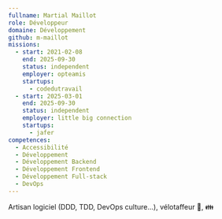 ```yaml
---
fullname: Martial Maillot
role: Développeur
domaine: Développement
github: m-maillot
missions:
  - start: 2021-02-08
    end: 2025-09-30
    status: independent
    employer: opteamis
    startups:
      - codedutravail
  - start: 2025-03-01
    end: 2025-09-30
    status: independent
    employer: little big connection
    startups:
      - jafer
competences:
  - Accessibilité
  - Développement
  - Développement Backend
  - Développement Frontend
  - Développement Full-stack
  - DevOps
---
```

Artisan logiciel (DDD, TDD, DevOps culture...), vélotaffeur 🚴, 👪